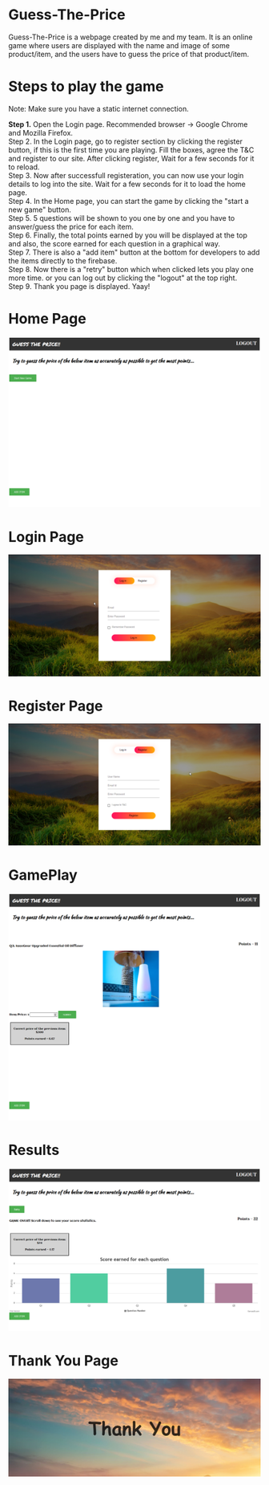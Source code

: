 # Guess-The-Price
Guess-The-Price is a webpage created by me and my team. It is an online game where users are displayed with the name and image of some product/item, and the users have to guess the price of that product/item.

# Steps to play the game
Note: Make sure you have a static internet connection.

<b>Step 1.</b> Open the Login page. Recommended browser -> Google Chrome and Mozilla Firefox. <br/>
Step 2. In the Login page, go to register section by clicking the register button, if this is the first time you are playing. Fill the boxes, agree the T&C and register to our site. After clicking register, Wait for a few seconds for it to reload. <br/>
Step 3. Now after successfull registeration, you can now use your login details to log into the site. Wait for a few seconds for it to load the home page. <br/>
Step 4. In the Home page, you can start the game by clicking the "start a new game" button. <br/>
Step 5. 5 questions will be shown to you one by one and you have to answer/guess the price for each item. <br/>
Step 6. Finally, the total points earned by you will be displayed at the top and also, the score earned for each question in a graphical way. <br/>
Step 7. There is also a "add item" button at the bottom for developers to add the items directly to the firebase. <br/>
Step 8. Now there is a "retry" button which when clicked lets you play one more time. or you can log out by clicking the "logout" at the top right. <br/>
Step 9. Thank you page is displayed. Yaay!

# Home Page
![](Screenshots/Home_Page_Full.png "Home Page")

# Login Page
![](Screenshots/Login_Page.png "Login Page")

# Register Page
![](Screenshots/Register_Page.png "Register Page")

# GamePlay
![](Screenshots/Gameplay2.png "Gameplay2")

# Results
![](Screenshots/Result.png "Result")

# Thank You Page
![](Screenshots/Thank_You_Page.png "Thank You Page")
